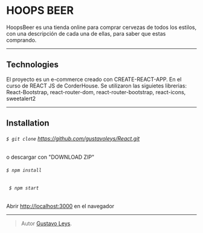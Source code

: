 # HOOPS BEER 

HoopsBeer es una tienda online para comprar cervezas de todos los estilos, con una descripción de cada una de ellas, para saber que estas comprando.
***
## Technologies

El proyecto es un e-commerce creado con CREATE-REACT-APP. En el curso de REACT JS de CorderHouse.
Se utilizaron las siguietes librerias: React-Bootstrap, react-router-dom, react-router-bootstrap, react-icons, sweetalert2
***
## Installation

###### `$ git clone` https://github.com/gustavoleys/React.git 
o descargar con "DOWNLOAD ZIP"
###### `$ npm install`
###### ` $ npm start`
Abrir [http://localhost:3000](http://localhost:3000) en el navegador
***
> Autor [Gustavo Leys](https://www.linkedin.com/in/gustavo-martin-leys-22344b164/).
